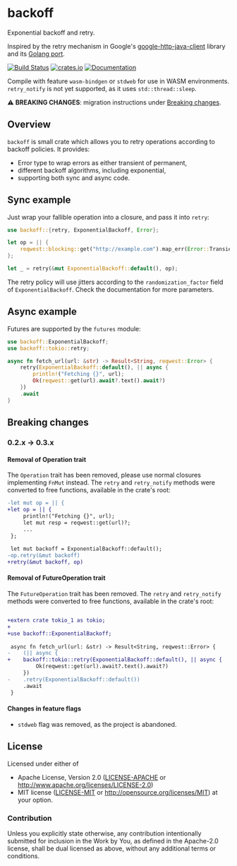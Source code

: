 # backoff

Exponential backoff and retry.

Inspired by the retry mechanism in Google's [google-http-java-client](https://github.com/google/google-http-java-client) library and
its [Golang port](https://github.com/cenkalti/backoff).

[![Build Status](https://travis-ci.org/ihrwein/backoff.svg?branch=master)](https://travis-ci.org/ihrwein/backoff)
[![crates.io](http://meritbadge.herokuapp.com/backoff)](https://crates.io/crates/backoff)
[![Documentation](https://docs.rs/backoff/badge.svg)](https://docs.rs/backoff)

Compile with feature `wasm-bindgen` or `stdweb` for use in WASM environments. `retry_notify` is not yet supported, as it uses `std::thread::sleep`.

:warning: **BREAKING CHANGES**: migration instructions under [Breaking changes](#breaking-changes).

## Overview

`backoff` is small crate which allows you to retry operations according to backoff policies. It provides:

* Error type to wrap errors as either transient of permanent,
* different backoff algorithms, including exponential,
* supporting both sync and async code.

## Sync example

Just wrap your fallible operation into a closure, and pass it into `retry`:

```rust
use backoff::{retry, ExponentialBackoff, Error};

let op = || {
    reqwest::blocking::get("http://example.com").map_err(Error::Transient)
};

let _ = retry(&mut ExponentialBackoff::default(), op);
```

The retry policy will use jitters according to the `randomization_factor` field of `ExponentialBackoff`. Check the documentation for more parameters.

## Async example

Futures are supported by the `futures` module:

```rust
use backoff::ExponentialBackoff;
use backoff::tokio::retry;

async fn fetch_url(url: &str) -> Result<String, reqwest::Error> {
    retry(ExponentialBackoff::default(), || async {
        println!("Fetching {}", url);
        Ok(reqwest::get(url).await?.text().await?)
    })
    .await
}
```

## Breaking changes

### 0.2.x -> 0.3.x

#### Removal of Operation trait

The `Operation` trait has been removed, please use normal closures implementing `FnMut` instead. The `retry` and `retry_notify` methods were converted to free functions, available in the crate's root:  

```diff
-let mut op = || {
+let op = || {
     println!("Fetching {}", url);
     let mut resp = reqwest::get(url)?;
     ...
 };
 
 let mut backoff = ExponentialBackoff::default();
-op.retry(&mut backoff)
+retry(&mut backoff, op)
```

#### Removal of FutureOperation trait

The `FutureOperation` trait has been removed. The `retry` and `retry_notify` methods were converted to free functions, available in the crate's root:

```diff

+extern crate tokio_1 as tokio;
+
+use backoff::ExponentialBackoff;
 
 async fn fetch_url(url: &str) -> Result<String, reqwest::Error> {
-    (|| async {
+    backoff::tokio::retry(ExponentialBackoff::default(), || async {
         Ok(reqwest::get(url).await?.text().await?)
     })
-    .retry(ExponentialBackoff::default())
     .await
 }
```

#### Changes in feature flags

* `stdweb` flag was removed, as the project is abandoned.

## License

Licensed under either of
 * Apache License, Version 2.0 ([LICENSE-APACHE](LICENSE-APACHE) or http://www.apache.org/licenses/LICENSE-2.0)
 * MIT license ([LICENSE-MIT](LICENSE-MIT) or http://opensource.org/licenses/MIT)
at your option.

### Contribution

Unless you explicitly state otherwise, any contribution intentionally submitted
for inclusion in the Work by You, as defined in the Apache-2.0 license, shall be dual licensed as above, without any
additional terms or conditions.
